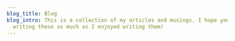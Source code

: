 ```yaml
---
blog_title: Blog
blog_intro: This is a collection of my articles and musings. I hope you enjoy
  writing these as much as I enjoyed writing them!
---
```

